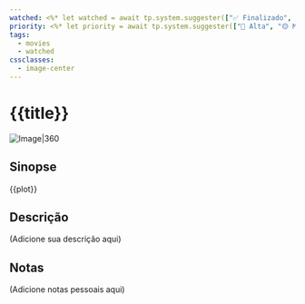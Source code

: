 ```yaml
---
watched: <%* let watched = await tp.system.suggester(["✅ Finalizado", "🍿 Assistindo", "🛑 Não iniciado"], ["finished", "watching", "not_started"], false, "Qual o status do filme?"); tR += watched %>
priority: <%* let priority = await tp.system.suggester(["🔴 Alta", "🟡 Média", "🟢 Baixa"], ["high", "medium", "low"], false, "Selecione a prioridade"); tR += priority %>
tags:
  - movies
  - watched
cssclasses:
  - image-center
---
```

# {{title}}

![Image|360]({{image}})
## Sinopse

{{plot}}

## Descrição
(Adicione sua descrição aqui)

## Notas
(Adicione notas pessoais aqui)

